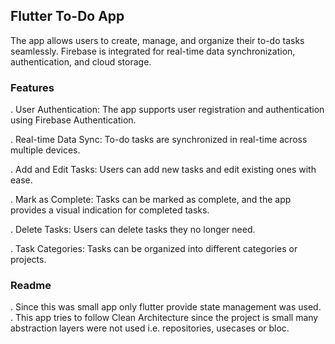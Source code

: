 ## Flutter To-Do App

The app allows users to create, manage, and organize their to-do tasks seamlessly. Firebase is integrated for real-time data synchronization, authentication, and cloud storage.

### Features

. User Authentication: The app supports user registration and authentication using Firebase Authentication.

. Real-time Data Sync: To-do tasks are synchronized in real-time across multiple devices.

. Add and Edit Tasks: Users can add new tasks and edit existing ones with ease.

. Mark as Complete: Tasks can be marked as complete, and the app provides a visual indication for completed tasks.

. Delete Tasks: Users can delete tasks they no longer need.

. Task Categories: Tasks can be organized into different categories or projects.

### Readme

. Since this was small app only flutter provide state management was used.
. This app tries to follow Clean Architecture since the project is 
   small many abstraction layers were not used i.e. repositories, usecases or bloc.



